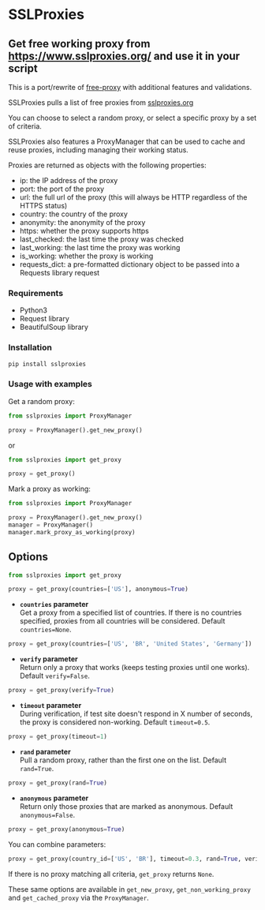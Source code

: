 # SSLProxies

## Get free working proxy from <https://www.sslproxies.org/> and use it in your script

This is a port/rewrite of [free-proxy](https://github.com/jundymek/free-proxy) with additional features and validations.

SSLProxies pulls a list of free proxies from [sslproxies.org](https://www.sslproxies.org/)

You can choose to select a random proxy, or select a specific proxy by a set of criteria.

SSLProxies also features a ProxyManager that can be used to cache and reuse proxies, including managing their working
status.

Proxies are returned as objects with the following properties:

- ip: the IP address of the proxy
- port: the port of the proxy
- url: the full url of the proxy (this will always be HTTP regardless of the HTTPS status)
- country: the country of the proxy
- anonymity: the anonymity of the proxy
- https: whether the proxy supports https
- last_checked: the last time the proxy was checked
- last_working: the last time the proxy was working
- is_working: whether the proxy is working
- requests_dict: a pre-formatted dictionary object to be passed into a Requests library request

### Requirements

- Python3
- Request library
- BeautifulSoup library

### Installation

```python
pip install sslproxies
```

### Usage with examples

Get a random proxy:

```python
from sslproxies import ProxyManager

proxy = ProxyManager().get_new_proxy()
```

or

```python
from sslproxies import get_proxy

proxy = get_proxy()
```


Mark a proxy as working:

```python
from sslproxies import ProxyManager

proxy = ProxyManager().get_new_proxy()
manager = ProxyManager()
manager.mark_proxy_as_working(proxy)
```


## Options

```python
from sslproxies import get_proxy

proxy = get_proxy(countries=['US'], anonymous=True)
```

- **`countries` parameter**  
  Get a proxy from a specified list of countries. If there is no countries specified, proxies from all countries will be considered. Default ``countries=None``.

```python
proxy = get_proxy(countries=['US', 'BR', 'United States', 'Germany'])
```

- **`verify` parameter**  
  Return only a proxy that works (keeps testing proxies until one works). Default `verify=False`.

```python
proxy = get_proxy(verify=True)
```

- **`timeout` parameter**  
  During verification, if test site doesn't respond in X number of seconds, the proxy is considered non-working. Default `timeout=0.5`.

```python
proxy = get_proxy(timeout=1)
```

- **`rand` parameter**  
  Pull a random proxy, rather than the first one on the list. Default `rand=True`.

```python
proxy = get_proxy(rand=True)
```

- **`anonymous` parameter**  
  Return only those proxies that are marked as anonymous. Default `anonymous=False`.

```python
proxy = get_proxy(anonymous=True)
```

You can combine parameters:

```python
proxy = get_proxy(country_id=['US', 'BR'], timeout=0.3, rand=True, verify=True)
```

If there is no proxy matching all criteria, `get_proxy` returns `None`.

These same options are available in `get_new_proxy`, `get_non_working_proxy` and `get_cached_proxy` via the `ProxyManager`.
